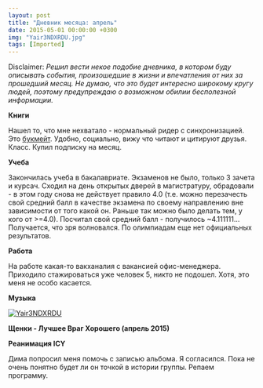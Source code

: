 ```yaml
---
layout: post
title: "Дневник месяца: апрель"
date: 2015-05-01 00:00:00 +0300
img: "Yair3NDXRDU.jpg"
tags: [Imported]
---
```


Disclaimer:
_Решил вести некое подобие дневника, в котором буду описывать события, произошедшие в жизни и впечатления от них за прошедший месяц. Не думаю, что это будет интересно широкому кругу людей, поэтому предупреждаю о возможном обилии бесполезной информации._

**Книги**

Нашел то, что мне нехватало - нормальный ридер с синхронизацией. Это [букмейт](https://bookmate.com). Удобно, социально, вижу что читают и цитируют друзья. Класс. Купил подписку на месяц.

**Учеба**

Закончилась учеба в бакалавриате. Экзаменов не было, только 3 зачета и курсач. Сходил на день открытых дверей в магистратуру, обрадовали - в этом году снова не действует правило 4.0 (т.е. можно перезачесть свой средний балл в качестве экзамена по своему направлению вне зависимости от того какой он. Раньше так можно было делать тем, у кого от >=4.0). Посчитал свой средний балл - получилось ~4.111111... Получается, что зря волновался. По олимпиадам еще нет официальных результатов.

**Работа**

На работе какая-то вакханалия с вакансией офис-менеджера. Приходило стажироваться уже человек 5, никто не подошел. Хотя, это меня не особо касается.

**Музыка**

[![Yair3NDXRDU](/blog/assets/img/Yair3NDXRDU.jpg)](/blog/assets/img/Yair3NDXRDU.jpg)

**Щенки - Лучшее Враг Хорошего (апрель 2015)**

**Реанимация ICY**

Дима попросил меня помочь с записью альбома. Я согласился. Пока не очень понятно будет ли он точкой в истории группы. Репаем программу.